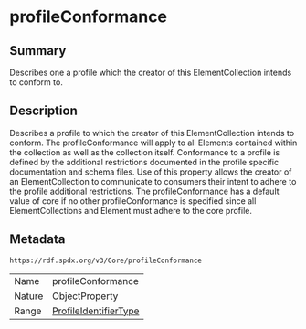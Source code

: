 <!-- Automatically generated by spec-parser v2.0.0 on 2024-01-12T14:00:21.817658+00:00 -->
<!-- SPDX-License-Identifier: Community-Spec-1.0 -->

# profileConformance

## Summary

Describes one a profile which the creator of this ElementCollection intends to conform to.


## Description

Describes a profile to which the creator of this ElementCollection intends to conform.
The profileConformance will apply to all Elements contained within the collection as well as the collection itself.
Conformance to a profile is defined by the additional restrictions documented in the profile specific documentation and schema files.
Use of this property allows the creator of an ElementCollection to communicate to consumers their intent to adhere to the profile additional restrictions.
The profileConformance has a default value of core if no other profileConformance is specified since all ElementCollections and Element must adhere to the core profile.


## Metadata

`https://rdf.spdx.org/v3/Core/profileConformance`


| | |
|---|---|
| Name | profileConformance |
| Nature | ObjectProperty |
| Range | [ProfileIdentifierType](../Vocabularies/ProfileIdentifierType.md) |





